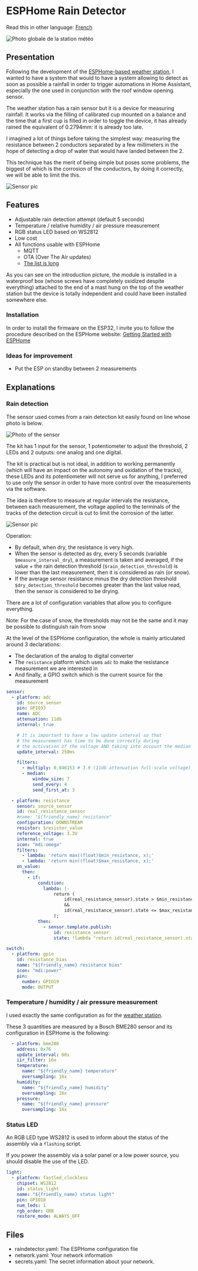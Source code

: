 # ESPHome Rain Detector

Read this in other language: [French](README.fr.md)

![Photo globale de la station météo](images/station.jpg)

## Presentation

Following the development of the [ESPHome-based weather station](https://github.com/hugokernel/esphome-weather-station),
I wanted to have a system that would to have a system allowing to detect as soon as possible a rainfall in order to trigger automations in Home Assistant,
especially the one used in conjunction with the roof window opening sensor.

The weather station has a rain sensor but it is a device for measuring rainfall.
It works via the filling of calibrated cup mounted on a balance and the time that a first cup is filled in order to toggle
the device, it has already rained the equivalent of 0.2794mm: it is already too late.

I imagined a lot of things before taking the simplest way: measuring the resistance between 2 conductors separated by a few millimeters
in the hope of detecting a drop of water that would have landed between the 2.

This technique has the merit of being simple but poses some problems, the biggest of which is the corrosion of the conductors, by doing it correctly,
we will be able to limit the this.

![Sensor pic](images/box.jpg)

## Features

* Adjustable rain detection attempt (default 5 seconds)
* Temperature / relative humidity / air pressure measurement
* RGB status LED based on WS2812
* Low cost
* All functions usable with ESPHome
  * MQTT
  * OTA (Over The Air updates)
  * [The list is long](https://esphome.io/)

As you can see on the introduction picture, the module is installed in a waterproof box (whose screws have completely oxidized despite everything)
attached to the end of a mast hung on the top of the weather station but the device is totally independent and could have been installed somewhere else.

### Installation

In order to install the firmware on the ESP32, I invite you to follow the procedure described on the ESPHome website: [Getting Started with ESPHome](https://esphome.io/guides/getting_started_command_line.html)

### Ideas for improvement

* Put the ESP on standby between 2 measurements

## Explanations

### Rain detection

The sensor used comes from a rain detection kit easily found on line whose photo is below.

![Photo of the sensor](images/sensor.png)

The kit has 1 input for the sensor, 1 potentiometer to adjust the threshold, 2 LEDs and 2 outputs: one analog and one digital.

The kit is practical but is not ideal, in addition to working permanently (which will have an impact on the autonomy and oxidation of the tracks), these LEDs and its potentiometer will not serve us for anything,
I preferred to use only the sensor in order to have more control over the measurements via the software.

The idea is therefore to measure at regular intervals the resistance, between each measurement, the voltage applied to the terminals of the tracks of the detection circuit is cut to limit the corrosion of the latter.

![Sensor pic](images/box_sensor.jpg)

Operation:

* By default, when dry, the resistance is very high.
* When the sensor is detected as dry, every 5 seconds (variable `$measure_interval_dry`), a measurement is taken and averaged, if the value + the rain detection threshold (`$rain_detection_threshold`) is lower than the last measurement, then it is considered as rain (or snow).
* If the average sensor resistance minus the dry detection threshold `$dry_detection_threshold` becomes greater than the last value read, then the sensor is considered to be drying.

There are a lot of configuration variables that allow you to configure everything.

Note: For the case of snow, the thresholds may not be the same and it may be possible to distinguish rain from snow

At the level of the ESPHome configuration, the whole is mainly articulated around 3 declarations:

* The declaration of the analog to digital converter
* The `resistance` platform which uses `adc` to make the resistance measurement we are interested in
* And finally, a GPIO switch which is the current source for the measurement

```yaml
sensor:
  - platform: adc
    id: source_sensor
    pin: GPIO33
    name: ADC
    attenuation: 11db
    internal: true

    # It is important to have a low update interval so that
    # the measurement has time to be done correctly during
    # the activation of the voltage AND taking into account the median filter
    update_interval: 250ms

    filters:
      - multiply: 0.846153 # 3.9 (11db attenuation full-scale voltage) -> 3.3V
      - median:
          window_size: 7
          send_every: 4
          send_first_at: 3

  - platform: resistance
    sensor: source_sensor
    id: real_resistance_sensor
    #name: "${friendly_name} resistance"
    configuration: DOWNSTREAM
    resistor: $resistor_value
    reference_voltage: 3.3V
    internal: true
    icon: "mdi:omega"
    filters:
      - lambda: 'return max((float)$min_resistance, x);'
      - lambda: 'return min((float)$max_resistance, x);'
    on_value:
      then:
        - if:
            condition:
              lambda: |-
                  return (
                      id(real_resistance_sensor).state > $min_resistance
                      &&
                      id(real_resistance_sensor).state <= $max_resistance
                  );
            then:
              - sensor.template.publish:
                  id: resistance_sensor
                  state: !lambda "return id(real_resistance_sensor).state;"

switch:
  - platform: gpio
    id: resistance_bias
    name: "${friendly_name} resistance bias"
    icon: "mdi:power"
    pin:
      number: GPIO19
      mode: OUTPUT
```

### Temperature / humidity / air pressure measurement

I used exactly the same configuration as for the [weather station](https://github.com/hugokernel/esphome-weather-station).

These 3 quantities are measured by a Bosch BME280 sensor and its configuration in ESPHome is the following:

```yaml
  - platform: bme280
    address: 0x76
    update_interval: 60s
    iir_filter: 16x
    temperature:
      name: "${friendly_name} temperature"
      oversampling: 16x
    humidity:
      name: "${friendly_name} humidity"
      oversampling: 16x
    pressure:
      name: "${friendly_name} pressure"
      oversampling: 16x
```

### Status LED

An RGB LED type WS2812 is used to inform about the status of the assembly via a `flashing` script.

If you power the assembly via a solar panel or a low power source, you should disable the use of the LED.

```yaml
light:
  - platform: fastled_clockless
    chipset: WS2812
    id: status_light
    name: "${friendly_name} status light"
    pin: GPIO18
    num_leds: 1
    rgb_order: GRB
    restore_mode: ALWAYS_OFF
```

## Files

* raindetector.yaml: The ESPHome configuration file
* network.yaml: Your network information
* secrets.yaml: The secret information about your network.
